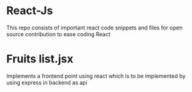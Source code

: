 # React-Js

This repo consists of important react code snippets and files for open source contribution to ease coding React
# Fruits list.jsx
Implements a frontend point using react which is to be implemented by using express in backend as api
